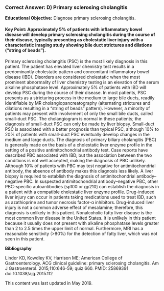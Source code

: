 
### Correct Answer: D) Primary sclerosing cholangitis 

**Educational Objective:** Diagnose primary sclerosing cholangitis.

#### **Key Point:** Approximately 5% of patients with inflammatory bowel disease will develop primary sclerosing cholangitis during the course of their disease, typically presenting as cholestatic liver injury with a characteristic imaging study showing bile duct strictures and dilations (“string of beads”).

Primary sclerosing cholangitis (PSC) is the most likely diagnosis in this patient. The patient has elevated liver chemistry test results in a predominantly cholestatic pattern and concomitant inflammatory bowel disease (IBD). Disorders are considered cholestatic when the most prominent abnormality of liver chemistry testing is an elevation of the serum alkaline phosphatase level. Approximately 5% of patients with IBD will develop PSC during the course of their disease. In most patients, PSC presents as a stricturing process in the medium to large bile ducts, readily identifiable by MR cholangiopancreatography (alternating strictures and dilations resulting in a “string of beads” pattern). However, a minority of patients may present with involvement of only the small bile ducts, called small-duct PSC. The cholangiogram is normal in these patients; the diagnosis of small-duct PSC can only be made by liver biopsy. Small-duct PSC is associated with a better prognosis than typical PSC, although 10% to 20% of patients with small-duct PSC eventually develop changes in the medium and large ducts.
The diagnosis of primary biliary cholangitis (PBC) is generally made on the basis of a cholestatic liver enzyme profile in the setting of a positive antimitochondrial antibody test. Case reports have described PBC associated with IBD, but the association between the two conditions is not well accepted, making the diagnosis of PBC unlikely. Although 10% of patients with PBC may test negative for antimitochondrial antibody, the absence of antibody makes this diagnosis less likely. A liver biopsy is required to establish the diagnosis of antimitochondrial antibody–negative PBC. In suspected antimitochondrial antibody–negative PBC, other PBC-specific autoantibodies (sp100 or gp210) can establish the diagnosis in a patient with a compatible cholestatic liver enzyme profile.
Drug-induced liver injury can occur in patients taking medications used to treat IBD, such as azathioprine and tumor necrosis factor-α inhibitors. Drug-induced liver injury is not a common adverse effect of mesalamine; therefore, this diagnosis is unlikely in this patient.
Nonalcoholic fatty liver disease is the most common liver disease in the United States. It is unlikely in this patient because it usually does not present with alkaline phosphatase levels greater than 2 to 2.5 times the upper limit of normal. Furthermore, MRI has a reasonable sensitivity (>80%) for the detection of fatty liver, which was not seen in this patient.

**Bibliography**

Lindor KD, Kowdley KV, Harrison ME; American College of Gastroenterology. ACG clinical guideline: primary sclerosing cholangitis. Am J Gastroenterol. 2015;110:646-59; quiz 660. PMID: 25869391 doi:10.1038/ajg.2015.112

This content was last updated in May 2019.
